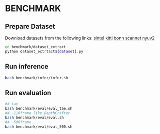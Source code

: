 # BENCHMARK

## Prepare Dataset
Download datasets from the following links:
[sintel](http://sintel.is.tue.mpg.de/) [kitti](https://www.cvlibs.net/datasets/kitti/) [bonn](https://www.ipb.uni-bonn.de/data/rgbd-dynamic-dataset/index.html) [scannet](http://www.scan-net.org/) [nyuv2](https://cs.nyu.edu/~fergus/datasets/nyu_depth_v2.html)

```bash
cd benchmark/dataset_extract
python dataset_extrtact${dataset}.py
```

## Run inference
```bash
bash benchmark/infer/infer.sh
```

## Run evaluation
```bash
## tae
bash benchmark/eval/eval_tae.sh
## ~110frame like DepthCrafter
bash benchmark/eval/eval.sh
## ~500frame 
bash benchmark/eval/eval_500.sh
```